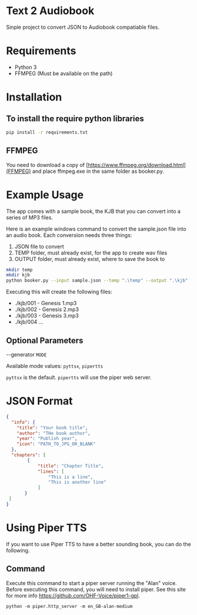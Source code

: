 # Text 2 Audiobook

Sinple project to convert JSON to Audiobook compatiable files.

# Requirements

- Python 3
- FFMPEG (Must be available on the path)

# Installation

## To install the require python libraries

```bash
pip install -r requirements.txt
```

## FFMPEG

You need to download a copy of [https://www.ffmpeg.org/download.html](FFMPEG) and place ffmpeg.exe in the same folder as booker.py.

# Example Usage

The app comes with a sample book, the KJB that you can convert into a series of MP3 files.

Here is an example windows command to convert the sample.json file into an audio book.  Each conversion needs three things:
1. JSON file to convert
2. TEMP folder, must already exist, for the app to create wav files
3. OUTPUT folder, must already exist, where to save the book to


```bash
mkdir temp
mkdir kjb
python booker.py --input sample.json --temp ".\temp" --output ".\kjb"
```

Executing this will create the following files:
- ./kjb/001 - Genesis 1.mp3
- ./kjb/002 - Genesis 2.mp3
- ./kjb/003 - Genesis 3.mp3
- ./kjb/004 ...

## Optional Parameters

--generator `MODE`

Available mode values: `pyttsx`, `pipertts`

`pyttsx` is the default.  `pipertts` will use the piper web server.

# JSON Format

```json
{
  "info": {
    "title": "Your book title",
    "author": "THe book author",
    "year": "Publish year",
    "icon": "PATH_TO_JPG_OR_BLANK"
  },
  "chapters": [
        {
            "title": "Chapter Title",
            "lines": [
                "This is a line",
                "This is another line"
            ]
       }
 ]
}
```

# Using Piper TTS

If you want to use Piper TTS to have a better sounding book, you can do the following.

## Command

Execute this command to start a piper server running the "Alan" voice.  Before executing this command, you will need to install piper.  See this site for more info https://github.com/OHF-Voice/piper1-gpl.

`python -m piper.http_server -m en_GB-alan-medium`